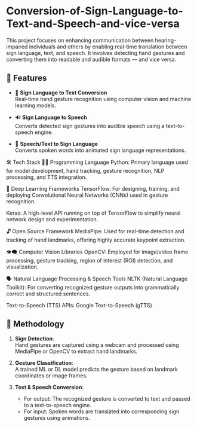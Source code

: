 # Conversion-of-Sign-Language-to-Text-and-Speech-and-vice-versa

This project focuses on enhancing communication between hearing-impaired individuals and others by enabling real-time translation between sign language, text, and speech. It involves detecting hand gestures and converting them into readable and audible formats — and vice versa.

## 🧩 Features

- 🎯 **Sign Language to Text Conversion**  
  Real-time hand gesture recognition using computer vision and machine learning models.

- 🔊 **Sign Language to Speech**  
  Converts detected sign gestures into audible speech using a text-to-speech engine.

- 🎤 **Speech/Text to Sign Language**  
  Converts spoken words into animated sign language representations.

🛠️ Tech Stack
🧑‍💻 Programming Language
Python: Primary language used for model development, hand tracking, gesture recognition, NLP processing, and TTS integration.

🧠 Deep Learning Frameworks
TensorFlow: For designing, training, and deploying Convolutional Neural Networks (CNNs) used in gesture recognition.

Keras: A high-level API running on top of TensorFlow to simplify neural network design and experimentation.

🔓 Open Source Framework
MediaPipe: Used for real-time detection and tracking of hand landmarks, offering highly accurate keypoint extraction.

👁️‍🗨️ Computer Vision Libraries
OpenCV: Employed for image/video frame processing, gesture tracking, region of interest (ROI) detection, and visualization.

🗣️ Natural Language Processing & Speech Tools
NLTK (Natural Language Toolkit): For converting recognized gesture outputs into grammatically correct and structured sentences.

Text-to-Speech (TTS) APIs: Google Text-to-Speech (gTTS)

## 🧠 Methodology

1. **Sign Detection**:  
   Hand gestures are captured using a webcam and processed using MediaPipe or OpenCV to extract hand landmarks.

2. **Gesture Classification**:  
   A trained ML or DL model predicts the gesture based on landmark coordinates or image frames.

3. **Text & Speech Conversion**:  
   - For output: The recognized gesture is converted to text and passed to a text-to-speech engine.
   - For input: Spoken words are translated into corresponding sign gestures using animations.
